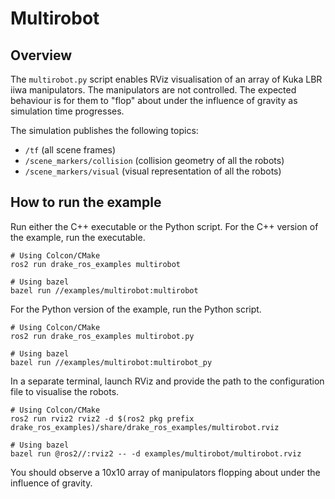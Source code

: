 # Multirobot

## Overview

The `multirobot.py` script enables RViz visualisation of an array of Kuka LBR iiwa manipulators.
The manipulators are not controlled.
The expected behaviour is for them to "flop" about under the influence of gravity as simulation time progresses.

The simulation publishes the following topics:

* `/tf` (all scene frames)
* `/scene_markers/collision` (collision geometry of all the robots)
* `/scene_markers/visual` (visual representation of all the robots)

## How to run the example

Run either the C++ executable or the Python script.
For the C++ version of the example, run the executable.

```
# Using Colcon/CMake
ros2 run drake_ros_examples multirobot

# Using bazel
bazel run //examples/multirobot:multirobot
```

For the Python version of the example, run the Python script.

```
# Using Colcon/CMake
ros2 run drake_ros_examples multirobot.py

# Using bazel
bazel run //examples/multirobot:multirobot_py
```

In a separate terminal, launch RViz and provide the path to the configuration file to visualise the robots.

```
# Using Colcon/CMake
ros2 run rviz2 rviz2 -d $(ros2 pkg prefix drake_ros_examples)/share/drake_ros_examples/multirobot.rviz

# Using bazel
bazel run @ros2//:rviz2 -- -d examples/multirobot/multirobot.rviz
```

You should observe a 10x10 array of manipulators flopping about under the influence of gravity.
